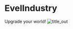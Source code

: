 # EvelIndustry
Upgrade your world!
![title_out](https://user-images.githubusercontent.com/105514122/195159633-d6ebe612-142a-4eaa-9130-39101bd32cce.png)
